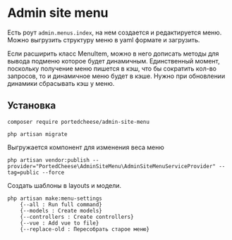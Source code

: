 # Admin site menu

Есть роут `admin.menus.index`, на нем создается и редактируется меню.
Можно выгрузить структуру меню в yaml формате и загрузить.

Если расширить класс MenuItem, можно в него дописать методы для вывода подменю которое будет динамичным. Единственный момент, поскольку получение меню пишется в кэш, что бы сократить кол-во запросов, то и динамичное меню будет в кэше. Нужно при обновлении динамики сбрасывать кэш у меню.

## Установка
`composer require portedcheese/admin-site-menu`

`php artisan migrate`

Выгружается компонент для изменения веса меню

    php artisan vendor:publish --provider="PortedCheese\AdminSiteMenu\AdminSiteMenuServiceProvider" --tag=public --force

Создать шаблоны в layouts и модели.

    php artisan make:menu-settings
        {--all : Run full command}
        {--models : Create models}
        {--controllers : Create controllers}
        {--vue : Add vue to file} 
        {--replace-old : Пересобрать старое меню}

